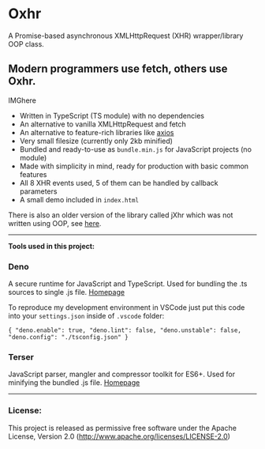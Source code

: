# Oxhr
A Promise-based asynchronous XMLHttpRequest (XHR) wrapper/library OOP class.

## Modern programmers use fetch, others use Oxhr.

IMGhere

- Written in TypeScript (TS module) with no dependencies
- An alternative to vanilla XMLHttpRequest and fetch
- An alternative to feature-rich libraries like [axios](https://github.com/axios/axios)
- Very small filesize (currently only 2kb minified)
- Bundled and ready-to-use as `bundle.min.js` for JavaScript projects (no module)
- Made with simplicity in mind, ready for production with basic common features
- All 8 XHR events used, 5 of them can be handled by callback parameters
- A small demo included in `index.html`

There is also an older version of the library called jXhr which was not written using OOP, see [here](https://github.com/Amarok24/Oxhr/tree/non-oop-version).

---

<b>Tools used in this project:</b>

### Deno
A secure runtime for JavaScript and TypeScript.
Used for bundling the .ts sources to single .js file.
[Homepage](https://deno.land/)

To reproduce my development environment in VSCode just put this code into your `settings.json` inside of `.vscode` folder:

`
{
	"deno.enable": true,
	"deno.lint": false,
	"deno.unstable": false,
	"deno.config": "./tsconfig.json"
}
`

### Terser
JavaScript parser, mangler and compressor toolkit for ES6+.
Used for minifying the bundled .js file.
[Homepage](https://terser.org/)

---


### License:
This project is released as permissive free software under the Apache License, Version 2.0 (http://www.apache.org/licenses/LICENSE-2.0)
